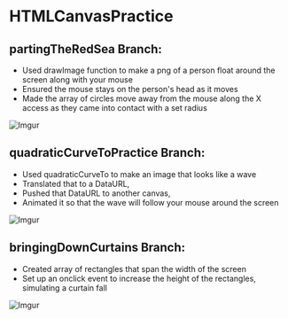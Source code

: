 # HTMLCanvasPractice


## partingTheRedSea Branch: 
* Used drawImage function to make a png of a person float around the screen along with your mouse
* Ensured the mouse stays on the person's head as it moves
* Made the array of circles move away from the mouse along the X access as they came into contact with a set radius

![Imgur](https://i.imgur.com/vrkrxPQ.png)

## quadraticCurveToPractice Branch: 
* Used quadraticCurveTo to make an image that looks like a wave
* Translated that to a DataURL, 
* Pushed that DataURL to another canvas,
* Animated it so that the wave will follow your mouse around the screen

![Imgur](https://i.imgur.com/QWKhENv.png)



## bringingDownCurtains Branch: 
* Created array of rectangles that span the width of the screen 
* Set up an onclick event to increase the height of the rectangles, simulating a curtain fall

![Imgur](https://i.imgur.com/leKdiU0.png)

